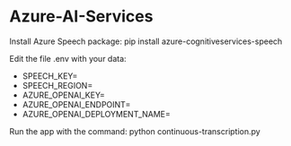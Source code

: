 # Azure-AI-Services

Install Azure Speech package: pip install azure-cognitiveservices-speech

Edit the file .env with your data:
- SPEECH_KEY=<YOUR-SPEECH-APY-KEY>
- SPEECH_REGION=<YOUR-SPEECH-SERVICE-REGION>
- AZURE_OPENAI_KEY=<YOUR-AZURE-OPENAI-KEY>
- AZURE_OPENAI_ENDPOINT=<YOUR-AZURE-OPENAI-ENDPOINT>
- AZURE_OPENAI_DEPLOYMENT_NAME=<YOUR-AZURE-OPENAI-DEPLOYMENT-NAME>

Run the app with the command: python continuous-transcription.py
